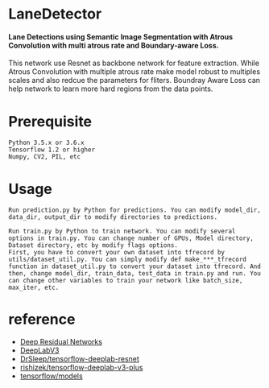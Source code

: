 # LaneDetector
#### Lane Detections using Semantic Image Segmentation with Atrous Convolution with multi atrous rate and Boundary-aware Loss.
This network use Resnet as backbone network for feature extraction. While Atrous Convolution with multiple atrous rate make model robust to multiples scales and also redcue the parameters for fliters. Boundray Aware Loss can help network to learn more hard regions from the data points.

# Prerequisite

    Python 3.5.x or 3.6.x
    Tensorflow 1.2 or higher
    Numpy, CV2, PIL, etc

# Usage 
    Run prediction.py by Python for predictions. You can modify model_dir, data_dir, output_dir to modify directories to predictions.
    
    Run train.py by Python to train network. You can modify several options in train.py. You can change number of GPUs, Model directory, Dataset directory, etc by modify flags options. 
    First, you have to convert your own dataset into tfrecord by utils/dataset_util.py. You can simply modify def make_***_tfrecord function in dataset_util.py to convert your dataset into tfrecord. And then, change model_dir, train_data, test_data in train.py and run. You can change other variables to train your network like batch_size, max_iter, etc.


# reference
-  [Deep Residual Networks](https://github.com/KaimingHe/deep-residual-networks)
-  [DeepLabV3](https://arxiv.org/pdf/1706.05587.pdf)
-  [DrSleep/tensorflow-deeplab-resnet ](https://github.com/DrSleep/tensorflow-deeplab-resnet)
-  [rishizek/tensorflow-deeplab-v3-plus  ](https://github.com/rishizek/tensorflow-deeplab-v3-plus)
-  [tensorflow/models](https://github.com/tensorflow/models/tree/master/official)

